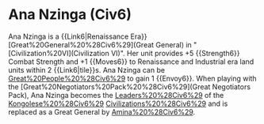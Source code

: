 # Ana Nzinga (Civ6)

Ana Nzinga is a {{Link6|Renaissance Era}} [Great%20General%20%28Civ6%29](Great General) in "[Civilization%20VI](Civilization VI)". Her unit provides +5 {{Strength6}} Combat Strength and +1 {{Moves6}} to Renaissance and Industrial era land units within 2 {{Link6|tile}}s.
Ana Nzinga can be [Great%20People%20%28Civ6%29](retired) to gain 1 {{Envoy6}}.
When playing with the [Great%20Negotiators%20Pack%20%28Civ6%29](Great Negotiators Pack), Ana Nzinga becomes the [Leaders%20%28Civ6%29](leader) of the [Kongolese%20%28Civ6%29](Kongolese) [Civilizations%20%28Civ6%29](civilization) and is replaced as a Great General by [Amina%20%28Civ6%29](Amina).